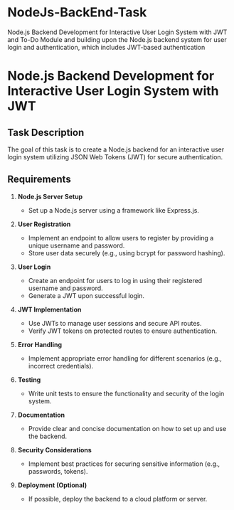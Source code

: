 # NodeJs-BackEnd-Task
Node.js Backend Development for Interactive User Login System with  JWT and To-Do Module and building upon the Node.js backend system for user login  and authentication, which includes JWT-based authentication


# Node.js Backend Development for Interactive User Login System with JWT

## Task Description

The goal of this task is to create a Node.js backend for an interactive user login system utilizing JSON Web Tokens (JWT) for secure authentication.

## Requirements

1. **Node.js Server Setup**
   - Set up a Node.js server using a framework like Express.js.

2. **User Registration**
   - Implement an endpoint to allow users to register by providing a unique username and password.
   - Store user data securely (e.g., using bcrypt for password hashing).

3. **User Login**
   - Create an endpoint for users to log in using their registered username and password.
   - Generate a JWT upon successful login.

4. **JWT Implementation**
   - Use JWTs to manage user sessions and secure API routes.
   - Verify JWT tokens on protected routes to ensure authentication.

5. **Error Handling**
   - Implement appropriate error handling for different scenarios (e.g., incorrect credentials).

6. **Testing**
   - Write unit tests to ensure the functionality and security of the login system.

7. **Documentation**
   - Provide clear and concise documentation on how to set up and use the backend.

8. **Security Considerations**
   - Implement best practices for securing sensitive information (e.g., passwords, tokens).

9. **Deployment (Optional)**
    - If possible, deploy the backend to a cloud platform or server.
